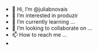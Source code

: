 - 👋 Hi, I’m @juliabnovais
- 👀 I’m interested in  produzir
- 🌱 I’m currently learning ...
- 💞️ I’m looking to collaborate on ...
- 📫 How to reach me ...
- 

<!---
juliabnovais/juliabnovais is a ✨ special ✨ repository because its `README.md` (this file) appears on your GitHub profile.
You can click the Preview link to take a look at your changes.
--->
